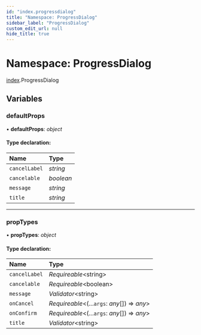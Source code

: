 ```yaml
---
id: "index.progressdialog"
title: "Namespace: ProgressDialog"
sidebar_label: "ProgressDialog"
custom_edit_url: null
hide_title: true
---
```


# Namespace: ProgressDialog

[index](index.md).ProgressDialog

## Variables

### defaultProps

• **defaultProps**: *object*

#### Type declaration:

Name | Type |
:------ | :------ |
`cancelLabel` | *string* |
`cancelable` | *boolean* |
`message` | *string* |
`title` | *string* |

___

### propTypes

• **propTypes**: *object*

#### Type declaration:

Name | Type |
:------ | :------ |
`cancelLabel` | *Requireable*<string\> |
`cancelable` | *Requireable*<boolean\> |
`message` | *Validator*<string\> |
`onCancel` | *Requireable*<(...`args`: *any*[]) => *any*\> |
`onConfirm` | *Requireable*<(...`args`: *any*[]) => *any*\> |
`title` | *Validator*<string\> |
